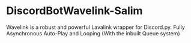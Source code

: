 # DiscordBotWavelink-Salim
Wavelink is a robust and powerful Lavalink wrapper for Discord.py.
Fully Asynchronous
Auto-Play and Looping (With the inbuilt Queue system)

